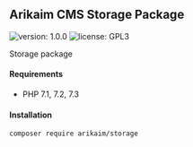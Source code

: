 ## Arikaim CMS Storage Package
![version: 1.0.0](https://img.shields.io/github/release/arikaim/storage.svg)
![license: GPL3](https://img.shields.io/badge/License-GPLv3-blue.svg)
   
Storage package
  
  
#### Requirements 
  * PHP 7.1, 7.2, 7.3


#### Installation

```sh
composer require arikaim/storage
```
